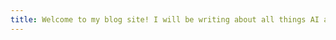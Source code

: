 ```yaml
---
title: Welcome to my blog site! I will be writing about all things AI and Analytics here! My aim is to provide practical, hands on experience and patterns that you can leverage within your own organization. 
---
```

